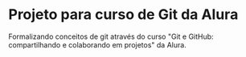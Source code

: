 # Projeto para curso de Git da Alura

Formalizando conceitos de git através do curso "Git e GitHub: compartilhando e colaborando em projetos" da Alura.
